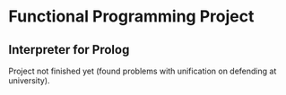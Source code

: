 # Functional Programming Project
## Interpreter for Prolog

Project not finished yet (found problems with unification on defending at university).
